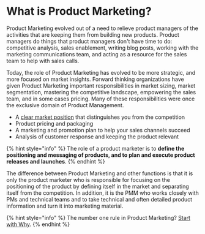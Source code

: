 # What is Product Marketing?

Product Marketing evolved out of a need to relieve product managers of the activities that are keeping them from building new products. Product managers do things that product managers don't have time to do: competitive analysis, sales enablement, writing blog posts, working with the marketing communications team, and acting as a resource for the sales team to help with sales calls.

Today, the role of Product Marketing has evolved to be more strategic, and more focused on market insights. Forward thinking organizations have given Product Marketing important responsibilities in market sizing, market segmentation, mastering the competitive landscape, empowering the sales team, and in some cases pricing. Many of these responsibilities were once the exclusive domain of Product Management. 

* A [clear market position](https://wiki.kristiancarter.com/creating-a-market-requirements-document) that distinguishes you from the competition
* Product pricing and packaging
* A marketing and promotion plan to help your sales channels succeed
* Analysis of customer response and keeping the product relevant

{% hint style="info" %}
The role of a product marketer is to **define the positioning and messaging of products, and to plan and execute product releases and launches**.
{% endhint %}

The difference between Product Marketing and other functions is that it is only the product marketer who is responsible for focusing on the positioning of the product by defining itself in the market and separating itself from the competition. In addition, it is the PMM who works closely with PMs and technical teams and to take technical and often detailed product information and turn it into marketing material.

{% hint style="info" %}
The number one rule in Product Marketing? [Start with Why](https://www.youtube.com/watch?v=IPYeCltXpxw).
{% endhint %}







